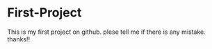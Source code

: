 
# First-Project
This is my first project on github.
plese tell me if there is any mistake.
thanks!!
